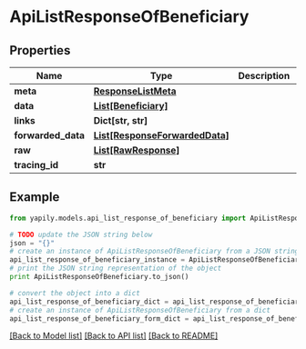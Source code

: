 # ApiListResponseOfBeneficiary


## Properties

Name | Type | Description | Notes
------------ | ------------- | ------------- | -------------
**meta** | [**ResponseListMeta**](ResponseListMeta.md) |  | [optional] 
**data** | [**List[Beneficiary]**](Beneficiary.md) |  | [optional] 
**links** | **Dict[str, str]** |  | [optional] 
**forwarded_data** | [**List[ResponseForwardedData]**](ResponseForwardedData.md) |  | [optional] 
**raw** | [**List[RawResponse]**](RawResponse.md) |  | [optional] 
**tracing_id** | **str** |  | [optional] 

## Example

```python
from yapily.models.api_list_response_of_beneficiary import ApiListResponseOfBeneficiary

# TODO update the JSON string below
json = "{}"
# create an instance of ApiListResponseOfBeneficiary from a JSON string
api_list_response_of_beneficiary_instance = ApiListResponseOfBeneficiary.from_json(json)
# print the JSON string representation of the object
print ApiListResponseOfBeneficiary.to_json()

# convert the object into a dict
api_list_response_of_beneficiary_dict = api_list_response_of_beneficiary_instance.to_dict()
# create an instance of ApiListResponseOfBeneficiary from a dict
api_list_response_of_beneficiary_form_dict = api_list_response_of_beneficiary.from_dict(api_list_response_of_beneficiary_dict)
```
[[Back to Model list]](../README.md#documentation-for-models) [[Back to API list]](../README.md#documentation-for-api-endpoints) [[Back to README]](../README.md)


